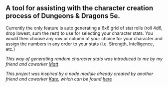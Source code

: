 ## A tool for assisting with the character creation process of Dungeons & Dragons 5e.

Currently the only feature is auto generating a 6x6 grid of stat rolls (roll 4d6, drop lowest, sum the rest) to use for selecting your character stats. You would then choose any row or column of your choice for your character and assign the numbers in any order to your stats (i.e. Strength, Intelligence, etc.)

_This way of generating random character stats was introduced to me by my friend and coworker [Matt](https://github.com/mjtischler)_

_This project was inspired by a node module already created by another friend and coworker [Kate](https://github.com/bactroid), which can be found [here](https://github.com/bactroid/dndmatrix)_
